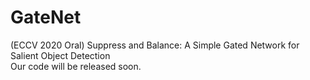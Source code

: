 # GateNet
(ECCV 2020 Oral)  Suppress and Balance: A Simple Gated Network for Salient Object Detection  
Our code will be released soon.
